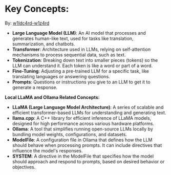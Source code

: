 # Key Concepts:

By: [w1ldc4rd-w1z4rd](https://github.com/w1ldc4rd-w1z4rd)

- **Large Language Model (LLM)**: An AI model that processes and generates human-like text, used for tasks like translation, summarization, and chatbots.
- **Transformer**: Architecture used in LLMs, relying on self-attention mechanisms to process sequential data, such as text.
- **Tokenization**: Breaking down text into smaller pieces (tokens) so the LLM can understand it. Each token is like a word or part of a word.
- **Fine-Tuning**: Adjusting a pre-trained LLM for a specific task, like translating languages or answering questions.
- **Prompts**: Questions or instructions you give to an LLM to get it to generate a response.

**Local LLaMA and Ollama Related Concepts:**

- **LLaMA (Large Language Model Architecture)**: A series of scalable and efficient transformer-based LLMs for understanding and generating text.
- **llama.cpp**: A C++ library for efficient inference of LLaMA models, designed for high performance across various hardware platforms.
- **Ollama**: A tool that simplifies running open-source LLMs locally by bundling model weights, configurations, and datasets.
- **ModelFile**: A configuration file in Ollama that defines how the LLM should behave when processing prompts. It can include directives that influence the model's responses.
- **SYSTEM**: A directive in the ModelFile that specifies how the model should approach and respond to prompts, based on desired behavior or objectives.
